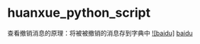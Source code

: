 # huanxue_python_script
查看撤销消息的原理：将被被撤销的消息存到字典中
[![baidu]](http://baidu.com)
[baidu](http://www.baidu.com/img/bdlogo.gif)
 
